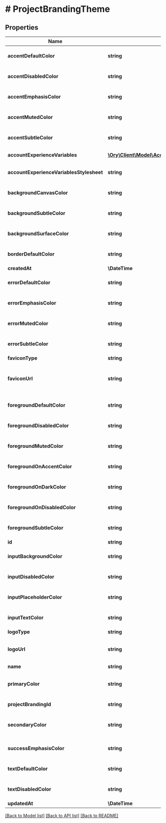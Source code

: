 # # ProjectBrandingTheme

## Properties

Name | Type | Description | Notes
------------ | ------------- | ------------- | -------------
**accentDefaultColor** | **string** | AccentDefaultColor is a hex color code used by the Ory Account Experience theme. | [optional]
**accentDisabledColor** | **string** | AccentDisabledColor is a hex color code used by the Ory Account Experience theme. | [optional]
**accentEmphasisColor** | **string** | AccentEmphasisColor is a hex color code used by the Ory Account Experience theme. | [optional]
**accentMutedColor** | **string** | AccentMutedColor is a hex color code used by the Ory Account Experience theme. | [optional]
**accentSubtleColor** | **string** | AccentSubtleColor is a hex color code used by the Ory Account Experience theme. | [optional]
**accountExperienceVariables** | [**\Ory\Client\Model\AccountExperienceThemeVariables[]**](AccountExperienceThemeVariables.md) | The Account Experience Theme Variables. | [optional]
**accountExperienceVariablesStylesheet** | **string** | AccountExperienceVariableStylesheet holds a reference to the current stylesheet that can be used in the AX | [optional]
**backgroundCanvasColor** | **string** | BackgroundCanvasColor is a hex color code used by the Ory Account Experience theme. | [optional]
**backgroundSubtleColor** | **string** | BackgroundSubtleColor is a hex color code used by the Ory Account Experience theme. | [optional]
**backgroundSurfaceColor** | **string** | BackgroundSurfaceColor is a hex color code used by the Ory Account Experience theme. | [optional]
**borderDefaultColor** | **string** | BorderDefaultColor is a hex color code used by the Ory Account Experience theme. | [optional]
**createdAt** | **\DateTime** | The Customization Creation Date. | [readonly]
**errorDefaultColor** | **string** | ErrorDefaultColor is a hex color code used by the Ory Account Experience theme. | [optional]
**errorEmphasisColor** | **string** | ErrorEmphasisColor is a hex color code used by the Ory Account Experience theme. | [optional]
**errorMutedColor** | **string** | ErrorMutedColor is a hex color code used by the Ory Account Experience theme. | [optional]
**errorSubtleColor** | **string** | ErrorSubtleColor is a hex color code used by the Ory Account Experience theme. | [optional]
**faviconType** | **string** | Favicon Type The Favicon mime type. | [optional]
**faviconUrl** | **string** | Favicon URL Favicon can be an https:// or base64:// URL. If the URL is not allowed, the favicon will be stored inside the Ory Network storage bucket. | [optional]
**foregroundDefaultColor** | **string** | ForegroundDefaultColor is a hex color code used by the Ory Account Experience theme. | [optional]
**foregroundDisabledColor** | **string** | ForegroundDisabledColor is a hex color code used by the Ory Account Experience theme. | [optional]
**foregroundMutedColor** | **string** | ForegroundMutedColor is a hex color code used by the Ory Account Experience theme. | [optional]
**foregroundOnAccentColor** | **string** | ForegroundOnAccentColor is a hex color code used by the Ory Account Experience theme. | [optional]
**foregroundOnDarkColor** | **string** | ForegroundOnDarkColor is a hex color code used by the Ory Account Experience theme. | [optional]
**foregroundOnDisabledColor** | **string** | ForegroundOnDisabledColor is a hex color code used by the Ory Account Experience theme. | [optional]
**foregroundSubtleColor** | **string** | ForegroundSubtleColor is a hex color code used by the Ory Account Experience theme. | [optional]
**id** | **string** | The customization theme ID. | [readonly]
**inputBackgroundColor** | **string** | InputBackgroundColor is a hex color code used by the Ory Account Experience theme. | [optional]
**inputDisabledColor** | **string** | InputDisabledColor is a hex color code used by the Ory Account Experience theme. | [optional]
**inputPlaceholderColor** | **string** | InputPlaceholderColor is a hex color code used by the Ory Account Experience theme. | [optional]
**inputTextColor** | **string** | InputTextColor is a hex color code used by the Ory Account Experience theme. | [optional]
**logoType** | **string** | Logo Type The Logo mime type. | [optional]
**logoUrl** | **string** | Logo URL Logo can be an https:// or base64:// URL. If the URL is not allowed, the logo will be stored inside the Ory Network storage bucket. | [optional]
**name** | **string** | The customization theme name. |
**primaryColor** | **string** | Primary color is an hsla color value used to derive the other colors from for the Ory Account Experience theme. | [optional]
**projectBrandingId** | **string** | The ProjectBranding ID this customization is associated with. |
**secondaryColor** | **string** | Secondary color is a hsla color code used to derive the other colors from for the Ory Account Experience theme. | [optional]
**successEmphasisColor** | **string** | SuccessEmphasisColor is a hex color code used by the Ory Account Experience theme. | [optional]
**textDefaultColor** | **string** | TextDefaultColor is a hex color code used by the Ory Account Experience theme. | [optional]
**textDisabledColor** | **string** | TextDisabledColor is a hex color code used by the Ory Account Experience theme. | [optional]
**updatedAt** | **\DateTime** | Last Time Branding was Updated. | [readonly]

[[Back to Model list]](../../README.md#models) [[Back to API list]](../../README.md#endpoints) [[Back to README]](../../README.md)

